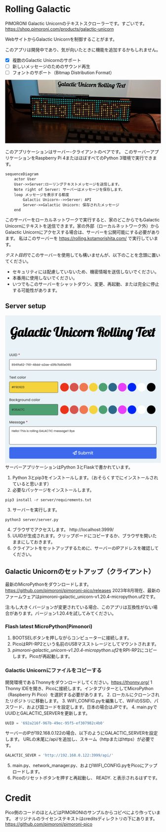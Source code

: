 # Rolling Galactic

PIMORONI Galactic Unicornのテキストスクローラーです。すごいです。
https://shop.pimoroni.com/products/galactic-unicorn

WebサイトからGalactic Unicornを制御することがます。

このアプリは開発中であり、気が向いたときに機能を追加するかもしれません。

- [x] 複数のGalactic Unicornのサポート
- [ ] 新しいメッセージのためのサウンド再生
- [ ] フォントのサポート（Bitmap Distribution Format）

![lib directory contents](/rolling.jpg)

このアプリケーションはサーバー-クライアントのペアです。
このサーバーアプリケーションをRaspberry Pi 4またはほぼすべてのPython 3環境で実行できます。

```mermaid
sequenceDiagram
    actor User
    User->>Server:ローリングテキストメッセージを送信します。
    Note right of Server: サーバーはメッセージを保存します。
    loop メッセージを表示する都度
        Galactic Unicorn-->>Server: API
        Server->>Galactic Unicorn: 保存されたメッセージ
    end
```

このサーバーをローカルネットワークで実行すると、家のどこからでもGalactic Unicornにテキストを送信できます。家の外部（ローカルネットワーク外）からGalactic Unicornにアクセスする場合は、サーバーを公開可能にする必要があります。
私はこのサーバーを https://rolling.kotamorishita.com/ で実行しています。

*テスト目的*でこのサーバーを使用しても構いませんが、以下のことを念頭に置いてください。

- セキュリティには配慮していないため、機密情報を送信しないでください。
- 本番用に使用しないでください。
- いつでもこのサーバーをシャットダウン、変更、再起動、または完全に停止する可能性があります。

## Server setup
![lib directory contents](/server_screen.png)
サーバーアプリケーションはPython 3とFlaskで書かれています。
1. Python 3とpip3をインストールします。（おそらくすでにインストールされていると思います）
2. 必要なパッケージをインストールします。
```
pip3 install -r server/requirements.txt
```
3. サーバーを実行します。
```
python3 server/server.py
```
4. ブラウザでアクセスします。 http://localhost:3999/ 
5. UUIDが生成されます。クリップボードにコピーするか、ブラウザを開いたままにしておきます。
6. クライアントをセットアップするために、サーバーのIPアドレスを確認してください。


## Galactic Unicornのセットアップ（クライアント）
最新のMicroPythonをダウンロードします。 https://github.com/pimoroni/pimoroni-pico/releases
2023年8月現在、最新のファームウェアはpimoroni-galactic_unicorn-v1.20.4-micropython.uf2です。

注:もし大きくバージョンが変更されている場合、このアプリは互換性がない場合があります。バージョン1.20.4を試してみてください。

### Flash latest MicroPython(Pimonori)
1. BOOTSELボタンを押しながらコンピューターに接続します。
2. PicoはRPI-RP2という名前のUSBマスストレージとしてマウントされます。
3. *pimoroni-galactic_unicorn-v1.20.4-micropython.uf2*をRPI-RP2にコピーします。Picoが再起動します。


### Galactic Unicornにファイルをコピーする
開発環境であるThonnyをダウンロードしてください。https://thonny.org/
1 Thonny IDEを開き、Picoに接続します。インタプリターとしてMicroPython（Raspberry Pi Pico）を選択する必要があります。
2. ローカルにクローンされたリポジトリに移動します。
3. WIFI_CONFIG.pyを編集して、WiFiのSSID、パスワード、および国コードを設定します。日本の場合はJPです。
4. main.pyでUUIDとGALACTIC_SERVERを更新します。

```python
UUID = '692a216f-967b-49ec-95f5-ef307982c4b0'
```
サーバーのIPが192.168.0.122の場合、以下のようにGALACTIC_SERVERを設定します。
URLの末尾に/api/を追加し、スキーム（httpまたはhttps）が必要です。
```python
GALACTIC_SEVER = 'http://192.168.0.122:3999/api/'
```

5. main.py、network_manager.py、およびWIFI_CONFIG.pyをPicoにアップロードします。
6. Picoのリセットボタンを押すと再起動し、 READY. と表示されるはずです。


# Credit
Pico側のコードのほとんどはPIMORONIのサンプルからコピペにより作っています。
オリジナルのライセンステキストはcreditsディレクトリの下にあります。
https://github.com/pimoroni/pimoroni-pico
